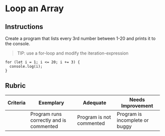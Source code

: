 # Loop an Array

## Instructions

Create a program that lists every 3rd number between 1-20 and prints it to the console.

> TIP: use a for-loop and modify the iteration-expression

```
for (let i = 1; i <= 20; i += 3) {
  console.log(i);
}
```

## Rubric

| Criteria | Exemplary                               | Adequate                 | Needs Improvement              |
| -------- | --------------------------------------- | ------------------------ | ------------------------------ |
|          | Program runs correctly and is commented | Program is not commented | Program is incomplete or buggy |